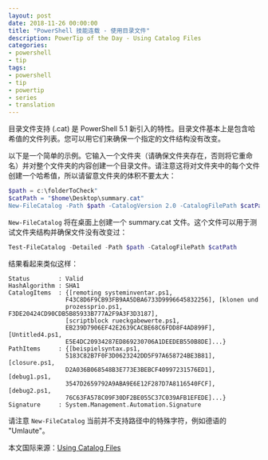 ```yaml
---
layout: post
date: 2018-11-26 00:00:00
title: "PowerShell 技能连载 - 使用目录文件"
description: PowerTip of the Day - Using Catalog Files
categories:
- powershell
- tip
tags:
- powershell
- tip
- powertip
- series
- translation
---
```

目录文件支持 (.cat) 是 PowerShell 5.1 新引入的特性。目录文件基本上是包含哈希值的文件列表。您可以用它们来确保一个指定的文件结构没有改变。

以下是一个简单的示例。它输入一个文件夹（请确保文件夹存在，否则将它重命名）并对整个文件夹的内容创建一个目录文件。请注意这将对文件夹中的每个文件创建一个哈希值，所以请留意文件夹的体积不要太大：

```powershell
$path = c:\folderToCheck"
$catPath = "$home\Desktop\summary.cat"
New-FileCatalog -Path $path -CatalogVersion 2.0 -CatalogFilePath $catPath
```

`New-FileCatalog` 将在桌面上创建一个 summary.cat 文件。这个文件可以用于测试文件夹结构并确保文件没有改变过：

```powershell
Test-FileCatalog -Detailed -Path $path -CatalogFilePath $catPath
```

结果看起来类似这样：

    Status        : Valid
    HashAlgorithm : SHA1
    CatalogItems  : {[remoting systeminventar.ps1, 
                    F43C8D6F9CB93FB9AA5DBA6733D9996645832256], [klonen und 
                    prozessprio.ps1, F3DE20424CD90CDB5B85933B777A2F9A3F3D3187], 
                    [scriptblock rueckgabewerte.ps1, 
                    EB239D7906EF42E2639CACBE68C6FDD8F4AD899F], [Untitled4.ps1, 
                    E5E4DC20934287ED869230706A1DEEDEB550B8DE]...}
    PathItems     : {[beispielsyntax.ps1, 
                    5183C82B7F0F3D0623242DD5F97A658724BE3B81], [closure.ps1, 
                    D2A036B068548B3E773E3BEBCF40997231576ED1], [debug1.ps1, 
                    3547D2659792A9ABA9E6E12F287D7A8116540FCF], [debug2.ps1, 
                    76C63FA578C09F30DF2BE055C37C039AFB1EFEDE]...}
    Signature     : System.Management.Automation.Signature 

请注意 `New-FileCatalog` 当前并不支持路径中的特殊字符，例如德语的 "Umlaute"。

<!--more-->
本文国际来源：[Using Catalog Files](https://community.idera.com/database-tools/powershell/powertips/b/tips/posts/using-catalog-files)
